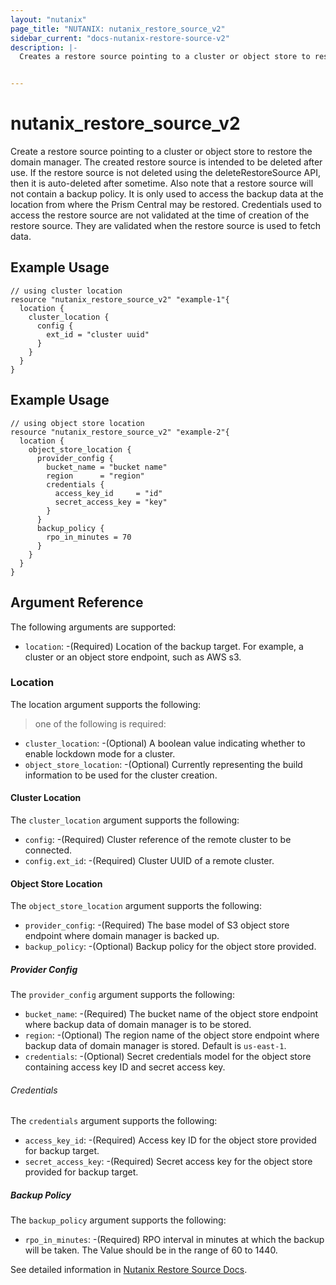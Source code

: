 ```yaml
---
layout: "nutanix"
page_title: "NUTANIX: nutanix_restore_source_v2"
sidebar_current: "docs-nutanix-restore-source-v2"
description: |-
  Creates a restore source pointing to a cluster or object store to restore the domain manager. The created restore source is intended to be deleted after use. If the restore source is not deleted using the deleteRestoreSource API, then it is auto-deleted after sometime. Also note that a restore source will not contain a backup policy. It is only used to access the backup data at the location from where the Prism Central may be restored. Credentials used to access the restore source are not validated at the time of creation of the restore source. They are validated when the restore source is used to fetch data.


---
```


# nutanix_restore_source_v2 

Create a restore source pointing to a cluster or object store to restore the domain manager. The created restore source is intended to be deleted after use. If the restore source is not deleted using the deleteRestoreSource API, then it is auto-deleted after sometime. Also note that a restore source will not contain a backup policy. It is only used to access the backup data at the location from where the Prism Central may be restored. Credentials used to access the restore source are not validated at the time of creation of the restore source. They are validated when the restore source is used to fetch data.


## Example Usage

```hcl
// using cluster location
resource "nutanix_restore_source_v2" "example-1"{
  location {
    cluster_location {
      config {
        ext_id = "cluster uuid"
      }
    }    
  }
}

```

## Example Usage

```hcl
// using object store location
resource "nutanix_restore_source_v2" "example-2"{
  location {
    object_store_location {
      provider_config {
        bucket_name = "bucket name"
        region      = "region"
        credentials {
          access_key_id     = "id"
          secret_access_key = "key"
        }
      }
      backup_policy {
        rpo_in_minutes = 70
      }
    }
  }
}

```

## Argument Reference
The following arguments are supported:

* `location`: -(Required) Location of the backup target. For example, a cluster or an object store endpoint, such as AWS s3.

### Location
The location argument supports the following:
> one of the following is required: 

* `cluster_location`: -(Optional) A boolean value indicating whether to enable lockdown mode for a cluster.
* `object_store_location`: -(Optional) Currently representing the build information to be used for the cluster creation.

#### Cluster Location
The `cluster_location` argument supports the following:

* `config`: -(Required) Cluster reference of the remote cluster to be connected.
* `config.ext_id`: -(Required) Cluster UUID of a remote cluster.

#### Object Store Location
The `object_store_location` argument supports the following:

* `provider_config`: -(Required) The base model of S3 object store endpoint where domain manager is backed up.
* `backup_policy`: -(Optional) Backup policy for the object store provided.

##### Provider Config
The `provider_config` argument supports the following:

* `bucket_name`: -(Required) The bucket name of the object store endpoint where backup data of domain manager is to be stored.
* `region`: -(Optional) The region name of the object store endpoint where backup data of domain manager is stored. Default is `us-east-1`.
* `credentials`: -(Optional) Secret credentials model for the object store containing access key ID and secret access key.

###### Credentials
The `credentials` argument supports the following:

* `access_key_id`: -(Required) Access key ID for the object store provided for backup target.
* `secret_access_key`: -(Required) Secret access key for the object store provided for backup target.

##### Backup Policy
The `backup_policy` argument supports the following:

* `rpo_in_minutes`: -(Required) RPO interval in minutes at which the backup will be taken. The Value should be in the range of 60 to 1440.



See detailed information in [Nutanix Restore Source Docs](https://developers.nutanix.com/api-reference?namespace=prism&version=v4.0#tag/DomainManager/operation/createRestoreSource).
